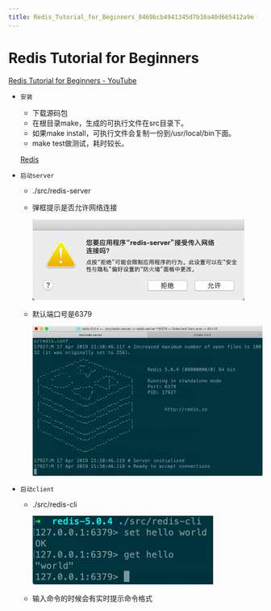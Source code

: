 ```yaml
---
title: Redis_Tutorial_for_Beginners_0469bcb4941345d7b10a40d665412a9e
---
```


# Redis Tutorial for Beginners

[Redis Tutorial for Beginners - YouTube](https://www.youtube.com/playlist?list=PLS1QulWo1RIYZZxQdap7Sd0ARKFI-XVsd)

- `安装`
    - 下载源码包
    - 在根目录make，生成的可执行文件在src目录下。
    - 如果make install，可执行文件会复制一份到/usr/local/bin下面。
    - make test做测试，耗时较长。
    
    [Redis](https://redis.io/download)
    
- `启动server`
    - ./src/redis-server
    - 弹框提示是否允许网络连接
        
        ![2022-05-02_11-23-23](assets/2022-05-02_11-23-23.png)
        
    - 默认端口号是6379
        
        ![245dbd630dd7f50368ed451bea1afb7a](assets/245dbd630dd7f50368ed451bea1afb7a.png)
        
- `启动client`
    - ./src/redis-cli
        
        ![cafe89c16293b42fe783a7eec5dafc12](assets/cafe89c16293b42fe783a7eec5dafc12.png)
        
    - 输入命令的时候会有实时提示命令格式